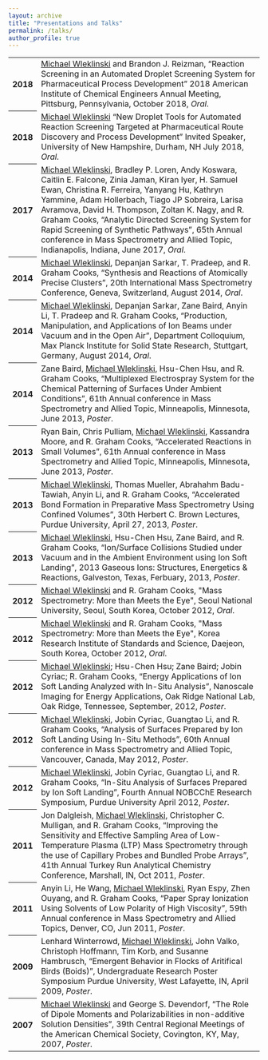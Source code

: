 ```yaml
---
layout: archive
title: "Presentations and Talks"
permalink: /talks/
author_profile: true
---
```



<table>
  

  
  <tr><th>2018</th><td>
  <u>Michael Wleklinski</u> and Brandon J. Reizman, “Reaction Screening in an Automated Droplet Screening System for Pharmaceutical Process Development” 2018 American Institute of Chemical Engineers Annual Meeting, Pittsburg, Pennsylvania, October 2018, <em>Oral</em>. 
  </td></tr>
  
  <tr><th>2018</th><td>
  <u>Michael Wleklinski</u> “New Droplet Tools for Automated Reaction Screening Targeted at Pharmaceutical Route Discovery and Process Development” Invited Speaker, University of New Hampshire, Durham, NH July 2018, <em>Oral</em>.  
  </td></tr>

  <tr><th>2017</th><td>
    <u>Michael Wleklinski</u>, Bradley P. Loren, Andy Koswara, Caitlin E. Falcone, Zinia Jaman, Kiran Iyer, H. Samuel Ewan, Christina R. Ferreira, Yanyang Hu, Kathryn Yammine, Adam Hollerbach, Tiago JP Sobreira, Larisa Avramova, David H. Thompson, Zoltan K. Nagy, and R. Graham Cooks, “Analytic Directed Screening System for Rapid Screening of Synthetic Pathways”, 65th Annual conference in Mass Spectrometry and Allied Topic, Indianapolis, Indiana, June 2017, <em>Oral</em>. 
  </td></tr>
  
  <tr><th>2014</th><td>
  <u>Michael Wleklinski</u>, Depanjan Sarkar, T. Pradeep, and R. Graham Cooks, “Synthesis and Reactions of Atomically Precise Clusters”, 20th International Mass Spectrometry Conference, Geneva, Switzerland, August 2014, <em>Oral</em>. 
  </td></tr>
  
  <tr><th>2014</th><td>
  <u>Michael Wleklinski</u>, Depanjan Sarkar, Zane Baird, Anyin Li, T. Pradeep and R. Graham Cooks, “Production, Manipulation, and Applications of Ion Beams under Vacuum and in the Open Air”, Department Colloquium, Max Planck Institute for Solid State Research, Stuttgart, Germany, August 2014, <em>Oral</em>. 
  </td></tr>
  
  <tr><th>2014</th><td>
  Zane Baird, <u>Michael Wleklinski</u>, Hsu-Chen Hsu, and R. Graham Cooks, “Multiplexed Electrospray System for the Chemical Patterning of Surfaces Under Ambient Conditions”, 61th Annual conference in Mass Spectrometry and Allied Topic, Minneapolis, Minnesota, June 2013, <em>Poster</em>.
  </td></tr>
  
   <tr><th>2013</th><td>
  Ryan Bain, Chris Pulliam, <u>Michael Wleklinski</u>, Kassandra Moore, and R. Graham Cooks, “Accelerated Reactions in Small Volumes”, 61th Annual conference in Mass Spectrometry and Allied Topic, Minneapolis, Minnesota, June 2013, <em>Poster</em>.
  </td></tr>
  
   <tr><th>2013</th><td>
  <u>Michael Wleklinski</u>, Thomas Mueller, Abrahahm Badu-Tawiah, Anyin Li, and R. Graham Cooks, “Accelerated Bond Formation in Preparative Mass Spectrometry Using Confined Volumes”, 30th Herbert C. Brown Lectures, Purdue University, April 27, 2013, <em>Poster</em>.
  </td></tr>

   <tr><th>2013</th><td>
  <u>Michael Wleklinski</u>, Hsu-Chen Hsu, Zane Baird, and R. Graham Cooks, “Ion/Surface Collisions Studied under Vacuum and in the Ambient Environment using Ion Soft Landing”, 2013 Gaseous Ions: Structures, Energetics & Reactions, Galveston, Texas, Ferbuary, 2013, <em>Poster</em>.
  </td></tr>
  
   <tr><th>2012</th><td>
  <u>Michael Wleklinski</u> and R. Graham Cooks, "Mass Spectrometry: More than Meets the Eye", Seoul National University, Seoul, South Korea, October 2012, <em>Oral</em>.
  </td></tr>
  
   <tr><th>2012</th><td>
  <u>Michael Wleklinski</u> and R. Graham Cooks, "Mass Spectrometry: More than Meets the Eye", Korea Research Institute of Standards and Science, Daejeon, South Korea, October 2012, <em>Oral</em>.
  </td></tr>
  
   <tr><th>2012</th><td>
  <u>Michael Wleklinski</u>; Hsu-Chen Hsu; Zane Baird; Jobin Cyriac; R. Graham Cooks, “Energy Applications of Ion Soft Landing Analyzed with In-Situ Analysis”, Nanoscale Imaging for Energy Applications, Oak Ridge National Lab, Oak Ridge, Tennessee, September, 2012, <em>Poster</em>.
  </td></tr>
  
   <tr><th>2012</th><td>
  <u>Michael Wleklinski</u>, Jobin Cyriac, Guangtao Li, and R. Graham Cooks, “Analysis of Surfaces Prepared by Ion Soft Landing Using In-Situ Methods”, 60th Annual conference in Mass Spectrometry and Allied Topic, Vancouver, Canada, May 2012, <em>Poster</em>.
  </td></tr> 
  
   <tr><th>2012</th><td>
  <u>Michael Wleklinski</u>, Jobin Cyriac, Guangtao Li, and R. Graham Cooks, “In-Situ Analysis of Surfaces Prepared by Ion Soft Landing”, Fourth Annual NOBCChE Research Symposium, Purdue University April 2012, <em>Poster</em>.
  </td></tr> 
  
   <tr><th>2011</th><td>
  Jon Dalgleish, <u>Michael Wleklinski</u>, Christopher C. Mulligan, and R. Graham Cooks, “Improving the Sensitivity and Effective Sampling Area of Low-Temperature Plasma (LTP) Mass Spectrometry through the use of Capillary Probes and Bundled Probe Arrays”, 41th Annual Turkey Run Analytical Chemistry Conference, Marshall, IN, Oct 2011, <em>Poster</em>.

   <tr><th>2011</th><td>
  Anyin Li, He Wang, <u>Michael Wleklinski</u>, Ryan Espy, Zhen Ouyang, and R. Graham Cooks, “Paper Spray Ionization Using Solvents of Low Polarity of High Viscosity”, 59th Annual conference in Mass Spectrometry and Allied Topics, Denver, CO, Jun 2011, <em>Poster</em>.
  </td></tr> 
  
   <tr><th>2009</th><td>
  Lenhard Winterrowd, <u>Michael Wleklinski</u>, John Valko, Christoph Hoffmann, Tim Korb, and Susanne Hambrusch, “Emergent Behavior in Flocks of Aritifical Birds (Boids)”, Undergraduate Research Poster Symposium Purdue University, West Lafayette, IN, April 2009, <em>Poster</em>.
  </td></tr>   
  
   <tr><th>2007</th><td>
  <u>Michael Wleklinski</u> and George S. Devendorf, “The Role of Dipole Moments and Polarizabilities in non-additive Solution Densities”, 39th Central Regional Meetings of the American Chemical Society, Covington, KY, May, 2007, <em>Poster</em>.
  </td></tr>     
</table>

